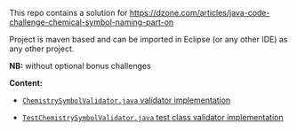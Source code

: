 This repo contains a solution for https://dzone.com/articles/java-code-challenge-chemical-symbol-naming-part-on 

Project is maven based  and can be imported in Eclipse (or any other IDE) as any other project.

**NB:** without optional bonus challenges

**Content:**
* [`ChemistrySymbolValidator.java` validator implementation](https://github.com/robertsv/DzoneChallengeChemicalSymbol1/blob/master/src/main/java/lv/robertv/dzone/challenge/ChemistrySymbolValidator.java)

* [`TestChemistrySymbolValidator.java` test class validator implementation](https://github.com/robertsv/DzoneChallengeChemicalSymbol1/blob/master/src/test/java/lv/robertv/dzone/challenge/TestChemistrySymbolValidator.java)
